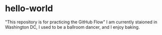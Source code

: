 # hello-world
"This repository is for practicing the GitHub Flow"
I am currently staioned in Washington DC, I used to be a ballroom dancer, and I enjoy baking. 
